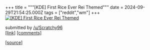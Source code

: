 +++
title = """[KDE] First Rice Ever Rei Themed"""
date = 2024-09-29T21:54:25.000Z
tags = ["reddit","wm"]
+++
[![[KDE] First Rice Ever Rei Themed](https://preview.redd.it/y004vw84ltrd1.png?width=640&crop=smart&auto=webp&s=226055b8465813e0c9181655f76696e3ef2c73b9 "[KDE] First Rice Ever Rei Themed")](https://www.reddit.com/r/unixporn/comments/1fsfu3t/kde_first_rice_ever_rei_themed/)

submitted by [/u/Scratchy96](https://www.reddit.com/user/Scratchy96)  
[\[link\]](https://i.redd.it/y004vw84ltrd1.png) [\[comments\]](https://www.reddit.com/r/unixporn/comments/1fsfu3t/kde_first_rice_ever_rei_themed/)

[[source]](https://www.reddit.com/r/unixporn/comments/1fsfu3t/kde_first_rice_ever_rei_themed/)
